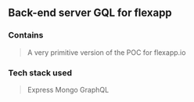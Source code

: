 ## Back-end server GQL for flexapp

### Contains
> A very primitive version of the POC for flexapp.io
### Tech stack used
> Express
> Mongo
> GraphQL
